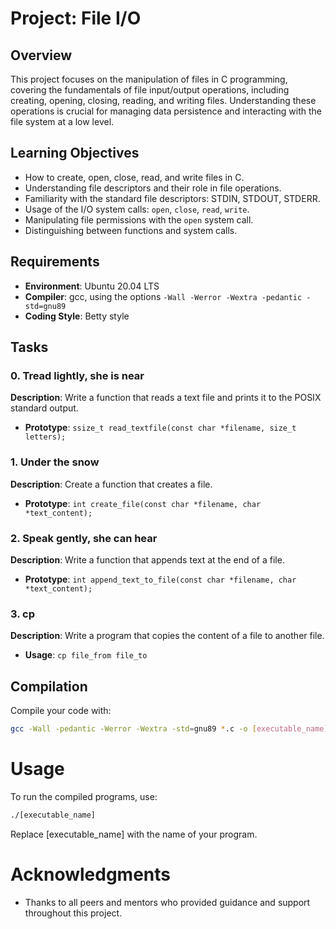 # Project: File I/O

## Overview

This project focuses on the manipulation of files in C programming, covering the fundamentals of file input/output operations, including creating, opening, closing, reading, and writing files. Understanding these operations is crucial for managing data persistence and interacting with the file system at a low level.

## Learning Objectives

- How to create, open, close, read, and write files in C.
- Understanding file descriptors and their role in file operations.
- Familiarity with the standard file descriptors: STDIN, STDOUT, STDERR.
- Usage of the I/O system calls: `open`, `close`, `read`, `write`.
- Manipulating file permissions with the `open` system call.
- Distinguishing between functions and system calls.

## Requirements

- **Environment**: Ubuntu 20.04 LTS
- **Compiler**: gcc, using the options `-Wall -Werror -Wextra -pedantic -std=gnu89`
- **Coding Style**: Betty style

## Tasks

### 0. Tread lightly, she is near

**Description**: Write a function that reads a text file and prints it to the POSIX standard output.

- **Prototype**: `ssize_t read_textfile(const char *filename, size_t letters);`

### 1. Under the snow

**Description**: Create a function that creates a file.

- **Prototype**: `int create_file(const char *filename, char *text_content);`

### 2. Speak gently, she can hear

**Description**: Write a function that appends text at the end of a file.

- **Prototype**: `int append_text_to_file(const char *filename, char *text_content);`

### 3. cp

**Description**: Write a program that copies the content of a file to another file.

- **Usage**: `cp file_from file_to`

## Compilation

Compile your code with:

```bash
gcc -Wall -pedantic -Werror -Wextra -std=gnu89 *.c -o [executable_name]
```
# Usage

To run the compiled programs, use:

```bash
./[executable_name]
```
Replace [executable_name] with the name of your program.

# Acknowledgments

- Thanks to all peers and mentors who provided guidance and support throughout this project.
